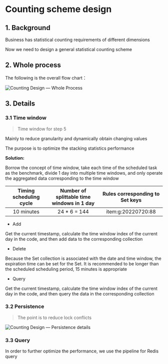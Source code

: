 # Counting scheme design

## 1. Background

Business has statistical counting requirements of different dimensions

Now we need to design a general statistical counting scheme


 ## 2. Whole process

The following is the overall flow chart：

![Counting Design — Whole Process](../Material/image/Counting%20Design%20—%20Whole%20Process.png)

## 3. Details

### 3.1 Time window
> Time window for step 5

Mainly to reduce granularity and dynamically obtain changing values

The purpose is to optimize the stacking statistics performance

**Solution:** 

Borrow the concept of time window, take each time of the scheduled task as the benchmark, divide 1 day into multiple time windows, and only operate the aggregated data corresponding to the time window

| Timing scheduling cycle | Number of splittable time windows in 1 day | Rules corresponding to Set keys |
| :---------------------: | :----------------------------------------: | :-----------------------------: |
|       10 minutes        |                24 * 6 = 144                |       item:g:20220720:88        |

* Add

Get the current timestamp, calculate the time window index of the current day in the code, and then add data to the corresponding collection

* Delete

Because the Set collection is associated with the date and time window, the expiration time can be set for the Set. It is recommended to be longer than the scheduled scheduling period, 15 minutes is appropriate

* Query

Get the current timestamp, calculate the time window index of the current day in the code, and then query the data in the corresponding collection

### 3.2 Persistence
> The point is to reduce lock conflicts

![Counting Design — Persistence details](../Material/image/Counting%20Design%20—%20Persistence%20details.png)


### 3.3 Query

In order to further optimize the performance, we use the pipeline for Redis query